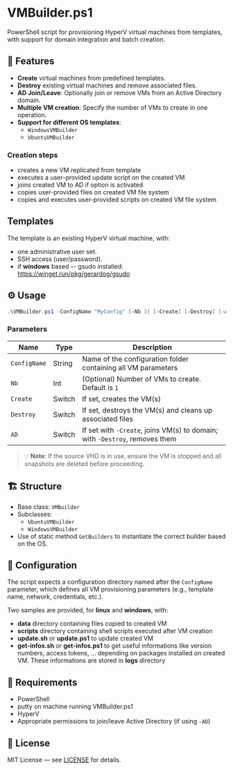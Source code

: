 # VMBuilder.ps1

PowerShell script for provisioning HyperV virtual machines from templates, with support for domain integration and batch creation.

## 🧾 Features

- **Create** virtual machines from predefined templates.
- **Destroy** existing virtual machines and remove associated files.
- **AD Join/Leave**: Optionally join or remove VMs from an Active Directory domain.
- **Multiple VM creation**: Specify the number of VMs to create in one operation.
- **Support for different OS templates**:
  - `WindowsVMBuilder`
  - `UbuntuVMBuilder`

### Creation steps

- creates a new VM replicated from template
- executes a user-provided update script on the created VM
- joins created VM to AD if option is activated
- copies user-provided files on created VM file system
- copies and executes user-provided scripts on created VM file system 

## Templates

The template is an existing HyperV virtual machine, with:
- one administrative user set.
- SSH access (user/password).
- if **windows** based
-- gsudo installed: https://winget.run/pkg/gerardog/gsudo

## ⚙️ Usage

```powershell
.\VMBuilder.ps1 -ConfigName "MyConfig" [-Nb 3] [-Create] [-Destroy] [-AD]
```

### Parameters

| Name        | Type    | Description                                                                 |
|-------------|---------|-----------------------------------------------------------------------------|
| `ConfigName`| String  | Name of the configuration folder containing all VM parameters               |
| `Nb`        | Int     | (Optional) Number of VMs to create. Default is `1`                          |
| `Create`    | Switch  | If set, creates the VM(s)                                                   |
| `Destroy`   | Switch  | If set, destroys the VM(s) and cleans up associated files                  |
| `AD`        | Switch  | If set with `-Create`, joins VM(s) to domain; with `-Destroy`, removes them |

> 💡 **Note**: If the source VHD is in use, ensure the VM is stopped and all snapshots are deleted before proceeding.

## 🏗 Structure

- Base class: `VMBuilder`
- Subclasses:
  - `UbuntuVMBuilder`
  - `WindowsVMBuilder`
- Use of static method `GetBuilders` to instantiate the correct builder based on the OS.

## 📁 Configuration

The script expects a configuration directory named after the `ConfigName` parameter, which defines all VM provisioning parameters (e.g., template name, network, credentials, etc.).

Two samples are provided, for **linux** and **windows**, with:
- **data** directory containing files copied to created VM
- **scripts** directory containing shell scripts executed after VM creation
- **update.sh** or **update.ps1** to update created VM
- **get-infos.sh** or **get-infos.ps1** to get useful informations like version numbers, access tokens, ... depending on packages installed on created VM. These informations are stored in **logs** directory

## 📌 Requirements

- PowerShell
- putty on machine running VMBuilder.ps1
- HyperV
- Appropriate permissions to join/leave Active Directory (if using `-AD`)

## 📜 License

MIT License — see [LICENSE](LICENSE) for details.
